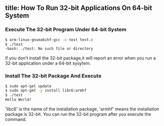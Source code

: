 title: How To Run 32-bit Applications On 64-bit System
---

### Execute The 32-bit Program Under 64-bit System

```bash
$ arm-linux-gnueabihf-gcc -o test test.c
$ ./test   
-bash: ./test: No such file or directory
```
If you don’t install the 32-bit package,it will report an error when you run a 32-bit application under a 64-bit sysytem.

### Install The 32-bit Package And Execute

```bash
$ sudo apt-get update
$ sudo apt-get -y install libc6:armhf 
$ ./test
Hello World!
```
'libc6' is the name of the installation package, 'armhf' means the installation package is 32-bit.
You can run the 32-bit program after you execute the command.
